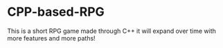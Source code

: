 # CPP-based-RPG
This is a short RPG game made through C++ it will expand over time with more features and more paths! 
